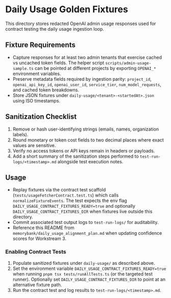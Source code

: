 # Daily Usage Golden Fixtures

This directory stores redacted OpenAI admin usage responses used for contract testing the daily usage ingestion loop.

## Fixture Requirements
- Capture responses for at least two admin tenants that exercise cached vs uncached token fields. The helper script `scripts/admin-usage-sample.ts` can be pointed at different projects by exporting `OPENAI_*` environment variables.
- Preserve metadata fields required by ingestion parity: `project_id`, `openai_api_key_id`, `openai_user_id`, `service_tier`, `num_model_requests`, and cached token breakdowns.
- Store JSON fixtures under `daily-usage/<tenant>-<startedAt>.json` using ISO timestamps.

## Sanitization Checklist
1. Remove or hash user-identifying strings (emails, names, organization labels).
2. Round monetary or token cost fields to two decimal places where exact values are sensitive.
3. Verify no access tokens or API keys remain in headers or payloads.
4. Add a short summary of the sanitization steps performed to `test-run-logs/<timestamp>.md` alongside test execution notes.

## Usage
- Replay fixtures via the contract test scaffold (`tests/usageFetcherContract.test.ts`) which calls `normalizeFixtureEvents`. The test expects the env flag `DAILY_USAGE_CONTRACT_FIXTURES_READY=true` and optionally `DAILY_USAGE_CONTRACT_FIXTURES_DIR` when fixtures live outside this directory.
- Commit associated test output logs to `test-run-logs/` for auditability.
- Reference this README from `memorybank/daily_usage_alignment_plan.md` when updating confidence scores for Workstream 3.

### Enabling Contract Tests
1. Populate sanitized fixtures under `daily-usage/` as described above.
2. Set the environment variable `DAILY_USAGE_CONTRACT_FIXTURES_READY=true` when running `pnpm tsx tests/runAllTests.ts` (or the targeted test runner). Optionally set `DAILY_USAGE_CONTRACT_FIXTURES_DIR` to point at an alternative fixture path.
3. Run the contract test and log results to `test-run-logs/<timestamp>.md`.
